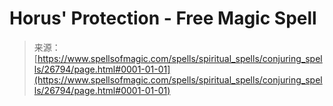 <!--yml
category: 未分类
date: 2024-06-12 19:15:17
-->

# Horus' Protection - Free Magic Spell

> 来源：[https://www.spellsofmagic.com/spells/spiritual_spells/conjuring_spells/26794/page.html#0001-01-01](https://www.spellsofmagic.com/spells/spiritual_spells/conjuring_spells/26794/page.html#0001-01-01)